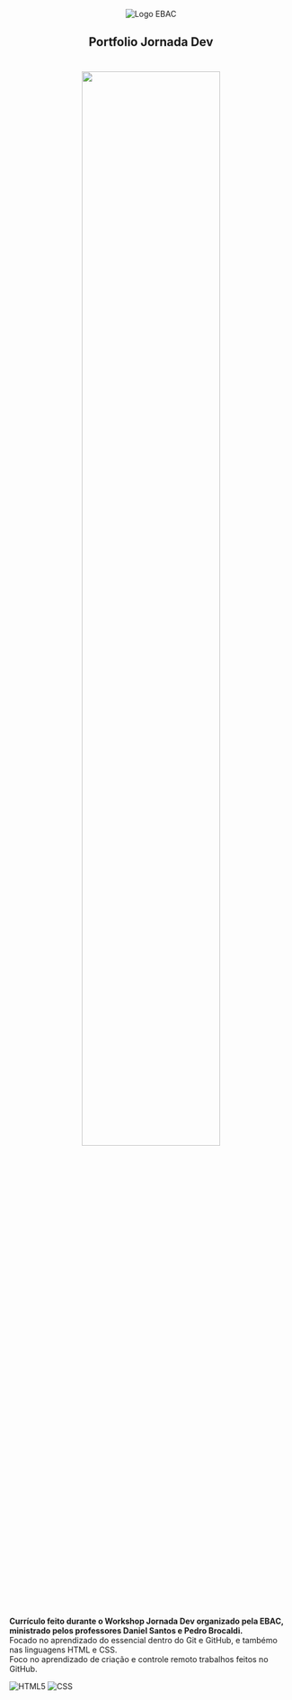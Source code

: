 
<p align="center">
<picture>
  <source width="20%" media="(prefers-color-scheme: dark)" srcset="https://ebaconline.com.br/_nuxt/617c9af18c932da87a64cc1b3d65e0fa.svg">
  <source media="(prefers-color-scheme: light)" srcset="https://ebaconline.com.br/_nuxt/d58908d198123d3c50c18638f58abb26.svg">
  <img alt="Logo EBAC" src="https://ebaconline.com.br/_nuxt/d58908d198123d3c50c18638f58abb26.svg">
</picture>
<h2 align="center">Portfolio Jornada Dev</h1>
</p>

<h1 align="center">
<img width="70%" src='https://ebaconline.com.br/upload/cms/7tDHyXwN3wxqUVbE6pEWK.jpeg'> 
</h1>



**Currículo feito durante o Workshop Jornada Dev organizado pela EBAC, ministrado pelos professores Daniel Santos e Pedro Brocaldi.**
<br>Focado no aprendizado do essencial dentro do Git e GitHub, e tambémo nas linguagens HTML e CSS. <br>Foco no aprendizado de criação e controle remoto trabalhos feitos no GitHub.

![HTML5](https://img.shields.io/badge/HTML5-E34F26?style=for-the-badge&logo=html5&logoColor=white)
![CSS](https://img.shields.io/badge/CSS3-1572B6?style=for-the-badge&logo=css3&logoColor=white)
